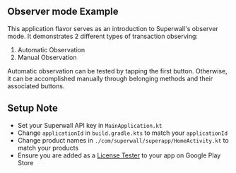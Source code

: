 ## Observer mode Example

This application flavor serves as an introduction to Superwall's observer mode.
It demonstrates 2 different types of transaction observing:

1. Automatic Observation
2. Manual Observation

Automatic observation can be tested by tapping the first button.
Otherwise, it can be accomplished manually through belonging methods and their associated buttons.


## Setup Note

- Set your Superwall API key in `MainApplication.kt`
- Change `applicationId` in `build.gradle.kts` to match your `applicationId`
- Change product names in `./com/superwall/superapp/HomeActivity.kt` to match your products
- Ensure you are added as a [License Tester](https://developer.android.com/google/play/billing/test) to your app on Google Play Store




